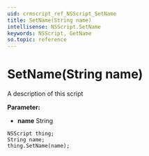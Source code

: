 ```yaml
---
uid: crmscript_ref_NSScript_SetName
title: SetName(String name)
intellisense: NSScript.SetName
keywords: NSScript, GetName
so.topic: reference
---
```


# SetName(String name)

A description of this script

**Parameter:** 
* **name** String

```crmscript
NSScript thing;
String name;
thing.SetName(name);
```

